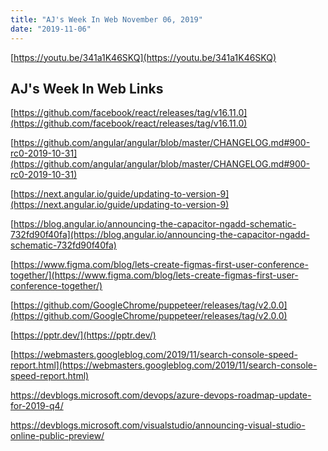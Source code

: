 ```yaml
---
title: "AJ's Week In Web November 06, 2019"
date: "2019-11-06"
---
```


[https://youtu.be/341a1K46SKQ](https://youtu.be/341a1K46SKQ)

## AJ's Week In Web Links

[](https://github.com/facebook/react/releases/tag/v16.11.0)[https://github.com/facebook/react/releases/tag/v16.11.0](https://github.com/facebook/react/releases/tag/v16.11.0)

[](https://github.com/angular/angular/blob/master/CHANGELOG.md#900-rc0-2019-10-31)[https://github.com/angular/angular/blob/master/CHANGELOG.md#900-rc0-2019-10-31](https://github.com/angular/angular/blob/master/CHANGELOG.md#900-rc0-2019-10-31)

[](https://next.angular.io/guide/updating-to-version-9)[https://next.angular.io/guide/updating-to-version-9](https://next.angular.io/guide/updating-to-version-9)

[](https://blog.angular.io/announcing-the-capacitor-ngadd-schematic-732fd90f40fa)[https://blog.angular.io/announcing-the-capacitor-ngadd-schematic-732fd90f40fa](https://blog.angular.io/announcing-the-capacitor-ngadd-schematic-732fd90f40fa)

[](https://www.figma.com/blog/lets-create-figmas-first-user-conference-together/)[https://www.figma.com/blog/lets-create-figmas-first-user-conference-together/](https://www.figma.com/blog/lets-create-figmas-first-user-conference-together/)

[](https://github.com/GoogleChrome/puppeteer/releases/tag/v2.0.0)[https://github.com/GoogleChrome/puppeteer/releases/tag/v2.0.0](https://github.com/GoogleChrome/puppeteer/releases/tag/v2.0.0)

[](https://pptr.dev/)[https://pptr.dev/](https://pptr.dev/)

[](https://webmasters.googleblog.com/2019/11/search-console-speed-report.html)[https://webmasters.googleblog.com/2019/11/search-console-speed-report.html](https://webmasters.googleblog.com/2019/11/search-console-speed-report.html)

https://devblogs.microsoft.com/devops/azure-devops-roadmap-update-for-2019-q4/

https://devblogs.microsoft.com/visualstudio/announcing-visual-studio-online-public-preview/
